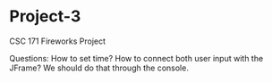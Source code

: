 # Project-3
CSC 171 Fireworks Project

Questions:
How to set time?
How to connect both user input with the JFrame? We should do that through the console.
